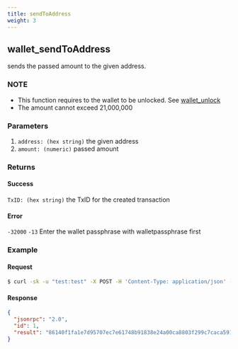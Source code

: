 ```yaml
---
title: sendToAddress
weight: 3
---
```


## wallet_sendToAddress
sends the passed amount to the given address.

### NOTE
* This function requires to the wallet to be unlocked.  See [wallet_unlock](../wallet_unlock/)
* The amount cannot exceed 21,000,000

### Parameters
1. `address: (hex string)` the given address
2. `amount: (numeric)` passed amount

### Returns
#### Success
`TxID: (hex string)` the TxID for the created transaction

#### Error 
 `-32000` 
    `-13` Enter the wallet passphrase with walletpassphrase first


### Example
#### Request
```sh
$ curl -sk -u "test:test" -X POST -H 'Content-Type: application/json' --data '{"jsonrpc":"1.0","method":"wallet_sendToAddress","params":["Tmdcmmo7JqxxwHy6r46Sx2ZRbVF2dSjG9mm", 1 ],"id":1}' http://127.0.0.1:8130/api |jq .
```

#### Response
```json
{
  "jsonrpc": "2.0",
  "id": 1,
  "result": "86140f1fa1e7d95707ec7e61748b91838e24a00ca8803f299c7caca591ff1af4"
}
```